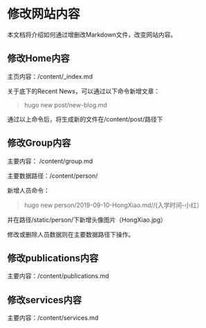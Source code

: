 # 修改网站内容
本文档将介绍如何通过增删改Markdown文件，改变网站内容。
## 修改Home内容
主页内容：/content/\_index.md

关于底下的Recent News，可以通过以下命令新增文章：
> hugo new post/new-blog.md

通过以上命令后，将生成新的文件在/content/post/路径下

## 修改Group内容
主要内容： /content/group.md

主要数据路径：/content/person/

新增人员命令：
>hugo new person/2019-09-10-HongXiao.md//(入学时间-小红）

并在路径/static/person/下新增头像图片（HongXiao.jpg）

修改或删除人员数据则在主要数据路径下操作。

## 修改publications内容
主要内容：/content/publications.md

## 修改services内容
主要内容：/content/services.md
